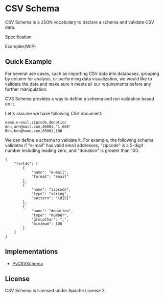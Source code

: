 # CSV Schema
CSV Schema is a JSON vocabulary to declare a schema and validate CSV data.

[Specification](specification.md)

Examples(WIP)

## Quick Example

For several use cases, such as importing CSV data into databases, grouping by column for analysis, or performing data visualization, we would like to validate the data and make sure it meets all our requirements before any further manipulation.

CVS Schema provides a way to define a schema and run validation based on it.

Let's assume we have following CSV document:

```
name,e-mail,zipcode,donation
Ann,ann@mail.com,06001,"1,000"
Ben,ben@home.com,85001,100
```

We can define a schema to validate it. For example, the following schema validates if "e-mail" has valid email addresses, "zipcode" is a 5-digit number including leading zero, and "donation" is greater than 100.

```
{
    "fields": [
        {
            "name": "e-mail",
            "format": "email"
        },
        {
            "name": "zipcode",
            "type": "string",
            "pattern": "\d{5}"
        },
        {
            "name": "donation",
            "type": "number",
            "groupChar": ",",
            "minimum": 100
        }
    ]
}
```

## Implementations

* [PyCSVSchema](https://github.com/crowdskout/PyCSVSchema)

## License

CSV Schema is licensed under Apache License 2.
